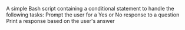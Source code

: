 A simple Bash script containing a conditional statement to handle the following tasks:
Prompt the user for a Yes or No response to a question
Print a response based on the user's answer